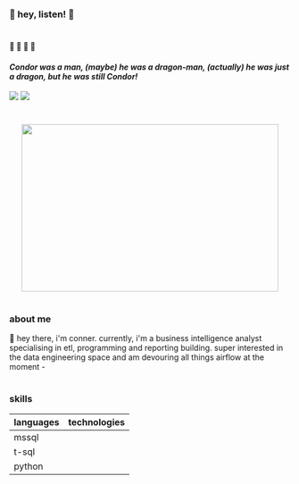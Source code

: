 ### :fairy: hey, listen! :fairy:

#

#### :dragon: :dragon: :dragon: :dragon:
#### *Condor was a man, (maybe) he was a dragon-man, (actually) he was just a dragon, but he was still Condor!*

<!--- badges --->
[<img src="https://img.shields.io/badge/Tableau-E97627?style=for-the-badge&logo=Tableau&logoColor=white">](https://public.tableau.com/app/profile/connerferguson)
[<img src="https://img.shields.io/badge/LinkedIn-0077B5?style=for-the-badge&logo=linkedin&logoColor=white">](https://www.linkedin.com/in/connerferguson/)

#

<p align="center">
    <img width="460" height="300" src="https://cdn.britannica.com/92/216092-050-4B31C2B7/custom-library.jpg?q=60">
</p>

#
### about me
:wave: hey there, i'm conner. currently, i'm a business intelligence analyst specialising in etl, programming and reporting building. super interested in the data engineering space and am devouring all things airflow at the moment
    - 

#
### skills

| languages          |        technologies   |
|---------------|---------------|
| mssql     | 
| t-sql     |
| python    |

###
